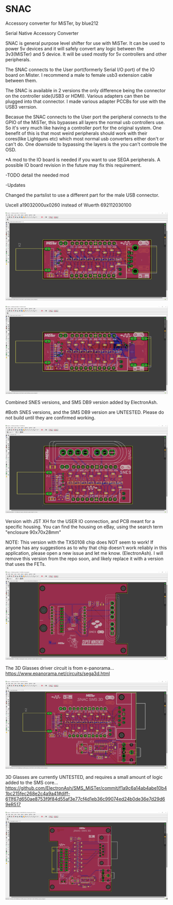 # SNAC
Accessory converter for MiSTer, by blue212


Serial Native Accessory Converter

SNAC is general purpose level shifter for use with MiSTer. It can be used to power 5v devices and it will safely convert any logic between the 3v3(MiSTer) and 5 device. It will be used mostly for 5v controllers and other peripherals.

The SNAC connects to the User port(formerly Serial I/O port) of the IO board on Mister. I recommend a male to female usb3 extension cable between them.

The SNAC is available in 2 versions the only difference being the connector on the controller side(USB3 or HDMI). Various adapters can then be plugged into that connector. I made various adapter PCCBs for use with the USB3 verrsion.

Becasue the SNAC connects to the User port the peripheral connects to the GPIO of the MiSTer, this bypasses all layers the normal usb controllers use. So it's very much like having a controller port for the original system. One benefit of this is that most weird peripherals should work with their cores(like Lightguns etc) which most normal usb converters either don't or can't do. One downside to bypassing the layers is the you can't controle the OSD.

*A mod to the IO board is needed if you want to use SEGA peripherals. A possible IO board revision in the future may fix this requirement.

-TODO detail the needed mod

-Updates

Changed the partslist to use a different part for the male USB connector.

Uxcell a19032000ux0260 instead of Wuerth 692112030100


![SNAC to "USB"](images/SNAC_USB.png)


![SNAC to "HDMI"](images/SNAC_HDMI.png)


Combined SNES versions, and SMS DB9 version added by ElectronAsh.

#Both SNES versions, and the SMS DB9 version are UNTESTED.
Please do not build until they are confirmed working.

![SNAC with SNES Socket](images/SNAC_SNES_Combined.png)


Version with JST XH for the USER IO connection, and PCB meant for a specific housing.
You can find the housing on eBay, using the search term "enclosure 90x70x28mm"

NOTE: This version with the TXS0108 chip does NOT seem to work!
If anyone has any suggestions as to why that chip doesn't work reliably in this application, please open a new issue and let me know. (ElectronAsh).
I will remove this version from the repo soon, and likely replace it with a version that uses the FETs.

![SNAC with SNES Socket](images/SNAC_SNES_Combined_Housing.png)


The 3D Glasses driver circuit is from e-panorama...
<https://www.epanorama.net/circuits/sega3d.html>

![SNAC to SMS DB9 with 3D Glasses driver](images/SNAC_SMS_DB9_3D_Glasses.png)

3D Glasses are currently UNTESTED, and requires a small amount of logic added to the SMS core...
<https://github.com/ElectronAsh/SMS_MiSTer/commit/f1a9c6a14ab4abe10b41bc215fec268e2c4a9a41#diff-611f67d650ae8753f9f84d55af3e77cf4d1eb36c99074ed24b0de36e7d29d69eR517>


![SNAC to SMS DB9 with 3D Glasses driver, JST version](images/SNAC_SMS_DB9_3D_Glasses_JST.png)


